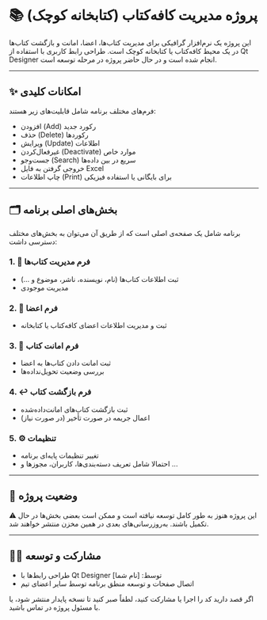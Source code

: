 # 📚 پروژه مدیریت کافه‌کتاب (کتابخانه کوچک)

این پروژه یک نرم‌افزار گرافیکی برای مدیریت کتاب‌ها، اعضا، امانت و بازگشت کتاب‌ها در یک محیط کافه‌کتاب یا کتابخانه کوچک است. طراحی رابط کاربری با استفاده از Qt Designer انجام شده است و در حال حاضر پروژه در مرحله توسعه است.

---

## ✨ امکانات کلیدی

فرم‌های مختلف برنامه شامل قابلیت‌های زیر هستند:

- افزودن (Add) رکورد جدید  
- حذف (Delete) رکوردها  
- ویرایش (Update) اطلاعات  
- غیرفعال‌کردن (Deactivate) موارد خاص  
- جست‌وجو (Search) سریع در بین داده‌ها  
- خروجی گرفتن به فایل Excel  
- چاپ اطلاعات (Print) برای بایگانی یا استفاده فیزیکی

---

## 🗂️ بخش‌های اصلی برنامه

برنامه شامل یک صفحه‌ی اصلی است که از طریق آن می‌توان به بخش‌های مختلف دسترسی داشت:

### 1. 📖 فرم مدیریت کتاب‌ها
- ثبت اطلاعات کتاب‌ها (نام، نویسنده، ناشر، موضوع و ...)
- مدیریت موجودی

### 2. 👤 فرم اعضا
- ثبت و مدیریت اطلاعات اعضای کافه‌کتاب یا کتابخانه

### 3. 🔄 فرم امانت کتاب
- ثبت امانت دادن کتاب‌ها به اعضا
- بررسی وضعیت تحویل‌نداده‌ها

### 4. ↩️ فرم بازگشت کتاب
- ثبت بازگشت کتاب‌های امانت‌داده‌شده
- اعمال جریمه در صورت تأخیر (در صورت نیاز)

### 5. ⚙️ تنظیمات
- تغییر تنظیمات پایه‌ای برنامه
- احتمالا شامل تعریف دسته‌بندی‌ها، کاربران، مجوزها و ...

---

## 🚧 وضعیت پروژه

⚠️ این پروژه هنوز به طور کامل توسعه نیافته است و ممکن است بعضی بخش‌ها در حال تکمیل باشند. به‌روزرسانی‌های بعدی در همین مخزن منتشر خواهند شد.

---

## 🧑‍💻 مشارکت و توسعه

- طراحی رابط‌ها با Qt Designer توسط: [نام شما]  
- اتصال صفحات و توسعه منطق برنامه توسط سایر اعضای تیم

اگر قصد دارید کد را اجرا یا مشارکت کنید، لطفاً صبر کنید تا نسخه پایدار منتشر شود، یا با مسئول پروژه در تماس باشید.

